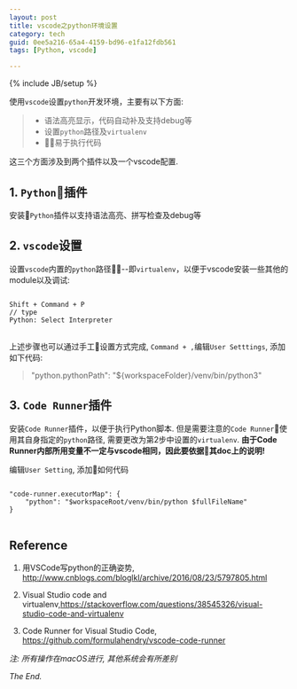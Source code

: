 ```yaml
---
layout: post
title: vscode之python环境设置
category: tech
guid: 0ee5a216-65a4-4159-bd96-e1fa12fdb561
tags: [Python, vscode]

---
```

{% include JB/setup %}

使用`vscode`设置`python`开发环境，主要有以下方面:

> - 语法高亮显示，代码自动补及支持debug等
> - 设置`python`路径及`virtualenv`
> - 易于执行代码

这三个方面涉及到两个插件以及一个vscode配置.
## 1. `Python`插件
安装`Python`插件以支持语法高亮、拼写检查及debug等

## 2. `vscode`设置
设置`vscode`内置的`python`路径--即`virtualenv`，以便于vscode安装一些其他的module以及调试:

<pre>
<code>
Shift + Command + P
// type 
Python: Select Interpreter
</code>
</pre>

上述步骤也可以通过手工设置方式完成, `Command + ,`编辑`User Setttings`, 添加如下代码:
> "python.pythonPath": "${workspaceFolder}/venv/bin/python3"

## 3. `Code Runner`插件
安装`Code Runner`插件，以便于执行Python脚本. 但是需要注意的`Code Runner`使用其自身指定的`python`路径, 需要更改为第2步中设置的`virtualenv`. **由于Code Runner内部所用变量不一定与vscode相同，因此要依据其doc上的说明!**

编辑`User Setting`, 添加如何代码
<pre>
<code>
"code-runner.executorMap": { 
	"python": "$workspaceRoot/venv/bin/python $fullFileName" 
} 
</code>
</pre>

## Reference
1. 用VSCode写python的正确姿势, <http://www.cnblogs.com/bloglkl/archive/2016/08/23/5797805.html>

2. Visual Studio code and virtualenv,<https://stackoverflow.com/questions/38545326/visual-studio-code-and-virtualenv>

3. Code Runner for Visual Studio Code, <https://github.com/formulahendry/vscode-code-runner>

*注: 所有操作在macOS进行, 其他系统会有所差别*

*The End.*







